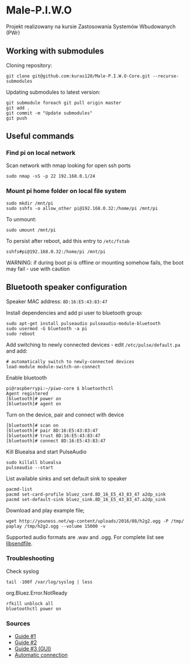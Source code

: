 # Male-P.I.W.O
Projekt realizowany na kursie Zastosowania Systemów Wbudowanych (PWr)
## Working with submodules
Cloning repository:
```
git clone git@github.com:kuras120/Male-P.I.W.O-Core.git --recurse-submodules 
```
Updating submodules to latest version:
```
git submodule foreach git pull origin master
git add .
git commit -m "Update submodules"
git push
```
## Useful commands
### Find pi on local network
Scan network with nmap looking for open ssh ports
```
sudo nmap -sS -p 22 192.168.0.1/24
```
### Mount pi home folder on local file system
```
sudo mkdir /mnt/pi
sudo sshfs -o allow_other pi@192.168.0.32:/home/pi /mnt/pi
```
To unmount:
```
sudo umount /mnt/pi
```
To persist after reboot, add this entry to `/etc/fstab`
```
sshfs#pi@192.168.0.32:/home/pi /mnt/pi
```
WARNING: if during boot pi is offline or mounting somehow fails, the boot may fail - use with caution
## Bluetooth speaker configuration
Speaker MAC address: `8D:16:E5:43:83:47`

Install dependencies and add pi user to bluetooth group:
```
sudo apt-get install pulseaudio pulseaudio-module-bluetooth
sudo usermod -G bluetooth -a pi
sudo reboot
```
Add switching to newly connected devices - edit `/etc/pulse/default.pa` and add:
``` 
# automatically switch to newly-connected devices
load-module module-switch-on-connect
```
Enable bluetooth
```console
pi@raspberrypi:~/piwo-core $ bluetoothctl 
Agent registered
[bluetooth]# power on
[bluetooth]# agent on
```
Turn on the device, pair and connect with device
```console
[bluetooth]# scan on
[bluetooth]# pair 8D:16:E5:43:83:47
[bluetooth]# trust 8D:16:E5:43:83:47
[bluetooth]# connect 8D:16:E5:43:83:47
```
Kill Bluealsa and start PulseAudio
```
sudo killall bluealsa
pulseaudio --start
```
List available sinks and set default sink to speaker
```
pacmd-list
pacmd set-card-profile bluez_card.8D_16_E5_43_83_47 a2dp_sink
pacmd set-default-sink bluez_sink.8D_16_E5_43_83_47.a2dp_sink

```
Download and play example file;
```
wget http://youness.net/wp-content/uploads/2016/08/h2g2.ogg -P /tmp/
paplay /tmp/h2g2.ogg --volume 15000 -v

```
Supported audio formats are .wav and .ogg. For complete list see [libsendfile](http://www.mega-nerd.com/libsndfile/).
### Troubleshooting
Check syslog
```
tail -100f /var/log/syslog | less
```
org.Bluez.Error.NotReady
```
rfkill unblock all
bluetoothctl power on
```
### Sources
 - [Guide #1](https://youness.net/raspberry-pi/how-to-connect-bluetooth-headset-or-speaker-to-raspberry-pi-3)
 - [Guide #2](https://gist.github.com/actuino/9548329d1bba6663a63886067af5e4cb)
 - [Guide #3 (GUI)](https://github.com/binnes/tobyjnr/wiki/Getting-Sound-to-work-on-the-Raspberry-Pix)
 - [Automatic connection](https://raspberrypi.stackexchange.com/questions/53408/automatically-connect-trusted-bluetooth-speaker)
 
 
